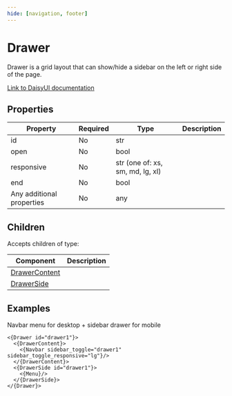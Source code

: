 ```yaml
---
hide: [navigation, footer]
---
```

# Drawer

Drawer is a grid layout that can show/hide a sidebar on the left or right side of the page.

[Link to DaisyUI documentation](https://daisyui.com/components/drawer/)


## Properties

| Property | Required | Type | Description |
|----------|----------|------|-------------|
|id|No|str||
|open|No|bool||
|responsive|No|str (one of: xs, sm, md, lg, xl)||
|end|No|bool||
|Any additional properties|No|any||

## Children

Accepts children of type:

| Component | Description |
|-----------|-------------|
| [DrawerContent](/components/daisyui/DrawerContent) |  |
| [DrawerSide](/components/daisyui/DrawerSide) |  |


## Examples

Navbar menu for desktop + sidebar drawer for mobile

```
<{Drawer id="drawer1"}>
  <{DrawerContent}>
    <{Navbar sidebar_toggle="drawer1" sidebar_toggle_responsive="lg"}/>
  </{DrawerContent}>
  <{DrawerSide id="drawer1"}>
    <{Menu}/>
  </{DrawerSide}>
</{Drawer}>
```